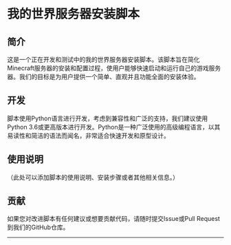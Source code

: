 # 我的世界服务器安装脚本

## 简介

这是一个正在开发和测试中的我的世界服务器安装脚本。该脚本旨在简化Minecraft服务器的安装和配置过程，使用户能够快速启动和运行自己的游戏服务器。我们的目标是为用户提供一个简单、直观并且功能全面的安装体验。

## 开发

脚本使用Python语言进行开发，考虑到兼容性和广泛的支持，我们建议使用Python 3.6或更高版本进行开发。Python是一种广泛使用的高级编程语言，以其易读性和简洁的语法而闻名，非常适合快速开发和原型设计。



## 使用说明

（此处可以添加脚本的使用说明、安装步骤或者其他相关信息。）

## 贡献

如果您对改进脚本有任何建议或想要贡献代码，请随时提交Issue或Pull Request到我们的GitHub仓库。



---
